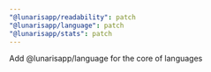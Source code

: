 ```yaml
---
"@lunarisapp/readability": patch
"@lunarisapp/language": patch
"@lunarisapp/stats": patch
---
```


Add @lunarisapp/language for the core of languages
